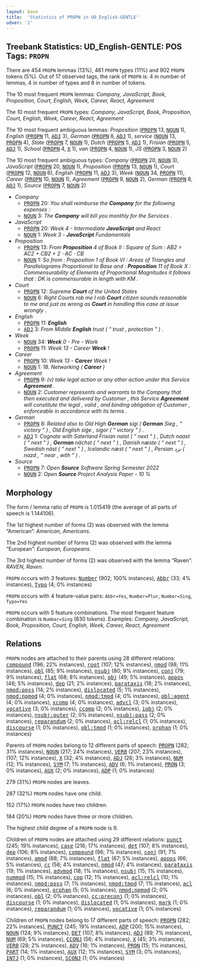 ```yaml
---
layout: base
title:  'Statistics of PROPN in UD_English-GENTLE'
udver: '2'
---
```


## Treebank Statistics: UD_English-GENTLE: POS Tags: `PROPN`

There are 454 `PROPN` lemmas (13%), 461 `PROPN` types (11%) and 902 `PROPN` tokens (5%).
Out of 17 observed tags, the rank of `PROPN` is: 4 in number of lemmas, 4 in number of types and 8 in number of tokens.

The 10 most frequent `PROPN` lemmas: <em>Company, JavaScript, Book, Proposition, Court, English, Week, Career, React, Agreement</em>

The 10 most frequent `PROPN` types:  <em>Company, JavaScript, Book, Proposition, Court, English, Week, Career, React, Agreement</em>

The 10 most frequent ambiguous lemmas: <em>Proposition</em> (<tt><a href="en_gentle-pos-PROPN.html">PROPN</a></tt> 13, <tt><a href="en_gentle-pos-NOUN.html">NOUN</a></tt> 1), <em>English</em> (<tt><a href="en_gentle-pos-PROPN.html">PROPN</a></tt> 11, <tt><a href="en_gentle-pos-ADJ.html">ADJ</a></tt> 3), <em>German</em> (<tt><a href="en_gentle-pos-PROPN.html">PROPN</a></tt> 8, <tt><a href="en_gentle-pos-ADJ.html">ADJ</a></tt> 1), <em>service</em> (<tt><a href="en_gentle-pos-NOUN.html">NOUN</a></tt> 13, <tt><a href="en_gentle-pos-PROPN.html">PROPN</a></tt> 4), <em>State</em> (<tt><a href="en_gentle-pos-PROPN.html">PROPN</a></tt> 7, <tt><a href="en_gentle-pos-NOUN.html">NOUN</a></tt> 1), <em>Dutch</em> (<tt><a href="en_gentle-pos-PROPN.html">PROPN</a></tt> 5, <tt><a href="en_gentle-pos-ADJ.html">ADJ</a></tt> 1), <em>Frisian</em> (<tt><a href="en_gentle-pos-PROPN.html">PROPN</a></tt> 5, <tt><a href="en_gentle-pos-ADJ.html">ADJ</a></tt> 1), <em>School</em> (<tt><a href="en_gentle-pos-PROPN.html">PROPN</a></tt> 4, <tt><a href="en_gentle-pos-X.html">X</a></tt> 1), <em>van</em> (<tt><a href="en_gentle-pos-PROPN.html">PROPN</a></tt> 4, <tt><a href="en_gentle-pos-NOUN.html">NOUN</a></tt> 1), <em>JS</em> (<tt><a href="en_gentle-pos-PROPN.html">PROPN</a></tt> 3, <tt><a href="en_gentle-pos-NOUN.html">NOUN</a></tt> 2)

The 10 most frequent ambiguous types:  <em>Company</em> (<tt><a href="en_gentle-pos-PROPN.html">PROPN</a></tt> 20, <tt><a href="en_gentle-pos-NOUN.html">NOUN</a></tt> 3), <em>JavaScript</em> (<tt><a href="en_gentle-pos-PROPN.html">PROPN</a></tt> 20, <tt><a href="en_gentle-pos-NOUN.html">NOUN</a></tt> 1), <em>Proposition</em> (<tt><a href="en_gentle-pos-PROPN.html">PROPN</a></tt> 13, <tt><a href="en_gentle-pos-NOUN.html">NOUN</a></tt> 1), <em>Court</em> (<tt><a href="en_gentle-pos-PROPN.html">PROPN</a></tt> 12, <tt><a href="en_gentle-pos-NOUN.html">NOUN</a></tt> 6), <em>English</em> (<tt><a href="en_gentle-pos-PROPN.html">PROPN</a></tt> 11, <tt><a href="en_gentle-pos-ADJ.html">ADJ</a></tt> 3), <em>Week</em> (<tt><a href="en_gentle-pos-NOUN.html">NOUN</a></tt> 34, <tt><a href="en_gentle-pos-PROPN.html">PROPN</a></tt> 11), <em>Career</em> (<tt><a href="en_gentle-pos-PROPN.html">PROPN</a></tt> 10, <tt><a href="en_gentle-pos-NOUN.html">NOUN</a></tt> 1), <em>Agreement</em> (<tt><a href="en_gentle-pos-PROPN.html">PROPN</a></tt> 9, <tt><a href="en_gentle-pos-NOUN.html">NOUN</a></tt> 2), <em>German</em> (<tt><a href="en_gentle-pos-PROPN.html">PROPN</a></tt> 8, <tt><a href="en_gentle-pos-ADJ.html">ADJ</a></tt> 1), <em>Source</em> (<tt><a href="en_gentle-pos-PROPN.html">PROPN</a></tt> 7, <tt><a href="en_gentle-pos-NOUN.html">NOUN</a></tt> 2)


* <em>Company</em>
  * <tt><a href="en_gentle-pos-PROPN.html">PROPN</a></tt> 20: <em>You shall reimburse the <b>Company</b> for the following expenses :</em>
  * <tt><a href="en_gentle-pos-NOUN.html">NOUN</a></tt> 3: <em>The <b>Company</b> will bill you monthly for the Services .</em>
* <em>JavaScript</em>
  * <tt><a href="en_gentle-pos-PROPN.html">PROPN</a></tt> 20: <em>Week 4 - Intermediate <b>JavaScript</b> and React</em>
  * <tt><a href="en_gentle-pos-NOUN.html">NOUN</a></tt> 1: <em>Week 3 - <b>JavaScript</b> Fundamentals</em>
* <em>Proposition</em>
  * <tt><a href="en_gentle-pos-PROPN.html">PROPN</a></tt> 13: <em>From <b>Proposition</b> 4 of Book II : Square of Sum : AB2 = AC2 + CB2 + 2 ⋅ AC ⋅ CB</em>
  * <tt><a href="en_gentle-pos-NOUN.html">NOUN</a></tt> 1: <em>So from : Proposition 1 of Book VI : Areas of Triangles and Parallelograms Proportional to Base and : <b>Proposition</b> 11 of Book X : Commensurability of Elements of Proportional Magnitudes it follows that : DK is commensurable in length with KM .</em>
* <em>Court</em>
  * <tt><a href="en_gentle-pos-PROPN.html">PROPN</a></tt> 12: <em>Supreme <b>Court</b> of the United States</em>
  * <tt><a href="en_gentle-pos-NOUN.html">NOUN</a></tt> 6: <em>Right Courts rob me I rob <b>Court</b> citizen sounds reasonable to me and just as wrong as <b>Court</b> in handling this case at issue wrongly .</em>
* <em>English</em>
  * <tt><a href="en_gentle-pos-PROPN.html">PROPN</a></tt> 11: <em><b>English</b></em>
  * <tt><a href="en_gentle-pos-ADJ.html">ADJ</a></tt> 3: <em>From Middle <b>English</b> trust ( “ trust , protection ” ) .</em>
* <em>Week</em>
  * <tt><a href="en_gentle-pos-NOUN.html">NOUN</a></tt> 34: <em><b>Week</b> 0 - Pre - Work</em>
  * <tt><a href="en_gentle-pos-PROPN.html">PROPN</a></tt> 11: <em>Week 13 - Career <b>Week</b> !</em>
* <em>Career</em>
  * <tt><a href="en_gentle-pos-PROPN.html">PROPN</a></tt> 10: <em>Week 13 - <b>Career</b> Week !</em>
  * <tt><a href="en_gentle-pos-NOUN.html">NOUN</a></tt> 1: <em>18. Networking ( <b>Career</b> )</em>
* <em>Agreement</em>
  * <tt><a href="en_gentle-pos-PROPN.html">PROPN</a></tt> 9: <em>(v) take legal action or any other action under this Service <b>Agreement</b> .</em>
  * <tt><a href="en_gentle-pos-NOUN.html">NOUN</a></tt> 2: <em>Customer represents and warrants to the Company that then executed and delivered by Customer , this Service <b>Agreement</b> will constitute the legal , valid , and binding obligation of Customer , enforceable in accordance with its terms .</em>
* <em>German</em>
  * <tt><a href="en_gentle-pos-PROPN.html">PROPN</a></tt> 8: <em>Related also to Old High <b>German</b> sigi ( <b>German</b> Sieg , “ victory ” ) , Old English siġe , sigor ( “ victory ” ) .</em>
  * <tt><a href="en_gentle-pos-ADJ.html">ADJ</a></tt> 1: <em>Cognate with Saterland Frisian naist ( “ next ” ) , Dutch naast ( “ next ” ) , <b>German</b> nächst ( “ next ” ) , Danish næste ( “ next ” ) , Swedish näst ( “ next ” ) , Icelandic næst ( “ next ” ) , Persian نزد ( nazd , “ near , with ” ) .</em>
* <em>Source</em>
  * <tt><a href="en_gentle-pos-PROPN.html">PROPN</a></tt> 7: <em>Open <b>Source</b> Software Spring Semester 2022</em>
  * <tt><a href="en_gentle-pos-NOUN.html">NOUN</a></tt> 2: <em>Open <b>Source</b> Project Analysis Paper - 10 %</em>

## Morphology

The form / lemma ratio of `PROPN` is 1.015419 (the average of all parts of speech is 1.144106).

The 1st highest number of forms (2) was observed with the lemma “American”: <em>American, Americans</em>.

The 2nd highest number of forms (2) was observed with the lemma “European”: <em>European, Europeans</em>.

The 3rd highest number of forms (2) was observed with the lemma “Raven”: <em>RAVEN, Raven</em>.

`PROPN` occurs with 3 features: <tt><a href="en_gentle-feat-Number.html">Number</a></tt> (902; 100% instances), <tt><a href="en_gentle-feat-Abbr.html">Abbr</a></tt> (33; 4% instances), <tt><a href="en_gentle-feat-Typo.html">Typo</a></tt> (4; 0% instances)

`PROPN` occurs with 4 feature-value pairs: `Abbr=Yes`, `Number=Plur`, `Number=Sing`, `Typo=Yes`

`PROPN` occurs with 5 feature combinations.
The most frequent feature combination is `Number=Sing` (830 tokens).
Examples: <em>Company, JavaScript, Book, Proposition, Court, English, Week, Career, React, Agreement</em>


## Relations

`PROPN` nodes are attached to their parents using 28 different relations: <tt><a href="en_gentle-dep-compound.html">compound</a></tt> (196; 22% instances), <tt><a href="en_gentle-dep-root.html">root</a></tt> (107; 12% instances), <tt><a href="en_gentle-dep-nmod.html">nmod</a></tt> (98; 11% instances), <tt><a href="en_gentle-dep-obl.html">obl</a></tt> (85; 9% instances), <tt><a href="en_gentle-dep-nsubj.html">nsubj</a></tt> (80; 9% instances), <tt><a href="en_gentle-dep-conj.html">conj</a></tt> (79; 9% instances), <tt><a href="en_gentle-dep-flat.html">flat</a></tt> (68; 8% instances), <tt><a href="en_gentle-dep-obj.html">obj</a></tt> (49; 5% instances), <tt><a href="en_gentle-dep-appos.html">appos</a></tt> (46; 5% instances), <tt><a href="en_gentle-dep-dep.html">dep</a></tt> (21; 2% instances), <tt><a href="en_gentle-dep-parataxis.html">parataxis</a></tt> (18; 2% instances), <tt><a href="en_gentle-dep-nmod-poss.html">nmod:poss</a></tt> (14; 2% instances), <tt><a href="en_gentle-dep-dislocated.html">dislocated</a></tt> (5; 1% instances), <tt><a href="en_gentle-dep-nmod-npmod.html">nmod:npmod</a></tt> (4; 0% instances), <tt><a href="en_gentle-dep-nmod-tmod.html">nmod:tmod</a></tt> (4; 0% instances), <tt><a href="en_gentle-dep-obl-agent.html">obl:agent</a></tt> (4; 0% instances), <tt><a href="en_gentle-dep-xcomp.html">xcomp</a></tt> (4; 0% instances), <tt><a href="en_gentle-dep-advcl.html">advcl</a></tt> (3; 0% instances), <tt><a href="en_gentle-dep-vocative.html">vocative</a></tt> (3; 0% instances), <tt><a href="en_gentle-dep-ccomp.html">ccomp</a></tt> (2; 0% instances), <tt><a href="en_gentle-dep-iobj.html">iobj</a></tt> (2; 0% instances), <tt><a href="en_gentle-dep-nsubj-outer.html">nsubj:outer</a></tt> (2; 0% instances), <tt><a href="en_gentle-dep-nsubj-pass.html">nsubj:pass</a></tt> (2; 0% instances), <tt><a href="en_gentle-dep-reparandum.html">reparandum</a></tt> (2; 0% instances), <tt><a href="en_gentle-dep-acl-relcl.html">acl:relcl</a></tt> (1; 0% instances), <tt><a href="en_gentle-dep-discourse.html">discourse</a></tt> (1; 0% instances), <tt><a href="en_gentle-dep-obl-tmod.html">obl:tmod</a></tt> (1; 0% instances), <tt><a href="en_gentle-dep-orphan.html">orphan</a></tt> (1; 0% instances)

Parents of `PROPN` nodes belong to 12 different parts of speech: <tt><a href="en_gentle-pos-PROPN.html">PROPN</a></tt> (282; 31% instances), <tt><a href="en_gentle-pos-NOUN.html">NOUN</a></tt> (217; 24% instances), <tt><a href="en_gentle-pos-VERB.html">VERB</a></tt> (207; 23% instances),  (107; 12% instances), <tt><a href="en_gentle-pos-X.html">X</a></tt> (32; 4% instances), <tt><a href="en_gentle-pos-ADJ.html">ADJ</a></tt> (26; 3% instances), <tt><a href="en_gentle-pos-NUM.html">NUM</a></tt> (12; 1% instances), <tt><a href="en_gentle-pos-SYM.html">SYM</a></tt> (7; 1% instances), <tt><a href="en_gentle-pos-ADV.html">ADV</a></tt> (6; 1% instances), <tt><a href="en_gentle-pos-PRON.html">PRON</a></tt> (3; 0% instances), <tt><a href="en_gentle-pos-AUX.html">AUX</a></tt> (2; 0% instances), <tt><a href="en_gentle-pos-ADP.html">ADP</a></tt> (1; 0% instances)

279 (31%) `PROPN` nodes are leaves.

287 (32%) `PROPN` nodes have one child.

152 (17%) `PROPN` nodes have two children.

184 (20%) `PROPN` nodes have three or more children.

The highest child degree of a `PROPN` node is 9.

Children of `PROPN` nodes are attached using 29 different relations: <tt><a href="en_gentle-dep-punct.html">punct</a></tt> (245; 19% instances), <tt><a href="en_gentle-dep-case.html">case</a></tt> (216; 17% instances), <tt><a href="en_gentle-dep-det.html">det</a></tt> (107; 8% instances), <tt><a href="en_gentle-dep-dep.html">dep</a></tt> (106; 8% instances), <tt><a href="en_gentle-dep-compound.html">compound</a></tt> (96; 7% instances), <tt><a href="en_gentle-dep-conj.html">conj</a></tt> (91; 7% instances), <tt><a href="en_gentle-dep-amod.html">amod</a></tt> (88; 7% instances), <tt><a href="en_gentle-dep-flat.html">flat</a></tt> (67; 5% instances), <tt><a href="en_gentle-dep-appos.html">appos</a></tt> (66; 5% instances), <tt><a href="en_gentle-dep-cc.html">cc</a></tt> (56; 4% instances), <tt><a href="en_gentle-dep-nmod.html">nmod</a></tt> (47; 4% instances), <tt><a href="en_gentle-dep-parataxis.html">parataxis</a></tt> (19; 1% instances), <tt><a href="en_gentle-dep-advmod.html">advmod</a></tt> (18; 1% instances), <tt><a href="en_gentle-dep-nsubj.html">nsubj</a></tt> (15; 1% instances), <tt><a href="en_gentle-dep-nummod.html">nummod</a></tt> (15; 1% instances), <tt><a href="en_gentle-dep-cop.html">cop</a></tt> (12; 1% instances), <tt><a href="en_gentle-dep-acl-relcl.html">acl:relcl</a></tt> (10; 1% instances), <tt><a href="en_gentle-dep-nmod-poss.html">nmod:poss</a></tt> (7; 1% instances), <tt><a href="en_gentle-dep-nmod-tmod.html">nmod:tmod</a></tt> (7; 1% instances), <tt><a href="en_gentle-dep-acl.html">acl</a></tt> (6; 0% instances), <tt><a href="en_gentle-dep-orphan.html">orphan</a></tt> (5; 0% instances), <tt><a href="en_gentle-dep-nmod-npmod.html">nmod:npmod</a></tt> (2; 0% instances), <tt><a href="en_gentle-dep-obl.html">obl</a></tt> (2; 0% instances), <tt><a href="en_gentle-dep-cc-preconj.html">cc:preconj</a></tt> (1; 0% instances), <tt><a href="en_gentle-dep-discourse.html">discourse</a></tt> (1; 0% instances), <tt><a href="en_gentle-dep-dislocated.html">dislocated</a></tt> (1; 0% instances), <tt><a href="en_gentle-dep-mark.html">mark</a></tt> (1; 0% instances), <tt><a href="en_gentle-dep-reparandum.html">reparandum</a></tt> (1; 0% instances), <tt><a href="en_gentle-dep-vocative.html">vocative</a></tt> (1; 0% instances)

Children of `PROPN` nodes belong to 17 different parts of speech: <tt><a href="en_gentle-pos-PROPN.html">PROPN</a></tt> (282; 22% instances), <tt><a href="en_gentle-pos-PUNCT.html">PUNCT</a></tt> (245; 19% instances), <tt><a href="en_gentle-pos-ADP.html">ADP</a></tt> (200; 15% instances), <tt><a href="en_gentle-pos-NOUN.html">NOUN</a></tt> (124; 9% instances), <tt><a href="en_gentle-pos-DET.html">DET</a></tt> (107; 8% instances), <tt><a href="en_gentle-pos-ADJ.html">ADJ</a></tt> (89; 7% instances), <tt><a href="en_gentle-pos-NUM.html">NUM</a></tt> (69; 5% instances), <tt><a href="en_gentle-pos-CCONJ.html">CCONJ</a></tt> (56; 4% instances), <tt><a href="en_gentle-pos-X.html">X</a></tt> (45; 3% instances), <tt><a href="en_gentle-pos-VERB.html">VERB</a></tt> (28; 2% instances), <tt><a href="en_gentle-pos-ADV.html">ADV</a></tt> (18; 1% instances), <tt><a href="en_gentle-pos-PRON.html">PRON</a></tt> (15; 1% instances), <tt><a href="en_gentle-pos-PART.html">PART</a></tt> (14; 1% instances), <tt><a href="en_gentle-pos-AUX.html">AUX</a></tt> (12; 1% instances), <tt><a href="en_gentle-pos-SYM.html">SYM</a></tt> (3; 0% instances), <tt><a href="en_gentle-pos-INTJ.html">INTJ</a></tt> (1; 0% instances), <tt><a href="en_gentle-pos-SCONJ.html">SCONJ</a></tt> (1; 0% instances)

